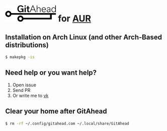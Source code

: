 # [![logo](logo.png)](http://gitahead.scitools.com) for [AUR](https://aur.archlinux.org/packages/gitahead)

## Installation on Arch Linux (and other Arch-Based distributions)

```bash
$ makepkg -is
```

## Need help or you want help?

1. Open issue
2. Send PR
3. Or write me to [vk](https://vk.com/killwolfvlad)

## Clear your home after GitAhead

```bash
$ rm -rf ~/.config/gitahead.com ~/.local/share/GitAhead
```
